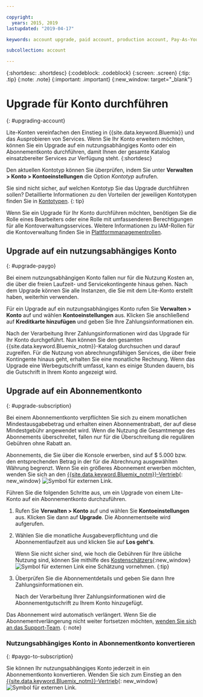 ```yaml
---

copyright:
  years: 2015, 2019
lastupdated: "2019-04-17"

keywords: account upgrade, paid account, production account, Pay-As-You-Go, Subscription

subcollection: account

---
```


{:shortdesc: .shortdesc}
{:codeblock: .codeblock}
{:screen: .screen}
{:tip: .tip}
{:note: .note}
{:important: .important}
{:new_window: target="_blank"}

# Upgrade für Konto durchführen
{: #upgrading-account}

Lite-Konten vereinfachen den Einstieg in {{site.data.keyword.Bluemix}} und das Ausprobieren von Services. Wenn Sie Ihr Konto erweitern möchten, können Sie ein Upgrade auf ein nutzungsabhängiges Konto oder ein Abonnementkonto durchführen, damit Ihnen der gesamte Katalog einsatzbereiter Services zur Verfügung steht.
{:shortdesc}

Den aktuellen Kontotyp können Sie überprüfen, indem Sie unter **Verwalten > Konto > Kontoeinstellungen** die Option _Kontotyp_ aufrufen.

Sie sind nicht sicher, auf welchen Kontotyp Sie das Upgrade durchführen sollen? Detaillierte Informationen zu den Vorteilen der jeweiligen Kontotypen finden Sie in [Kontotypen](/docs/account?topic=account-accounts).
{: tip}

Wenn Sie ein Upgrade für Ihr Konto durchführen möchten, benötigen Sie die Rolle eines Bearbeiters oder eine Rolle mit umfassenderen Berechtigungen für alle Kontoverwaltungsservices. Weitere Informationen zu IAM-Rollen für die Kontoverwaltung finden Sie in [Plattformmanagementrollen](/docs/iam?topic=iam-userroles#platformroles).

## Upgrade auf ein nutzungsabhängiges Konto
{: #upgrade-paygo}

Bei einem nutzungsabhängigen Konto fallen nur für die Nutzung Kosten an, die über die freien Laufzeit- und Servicekontingente hinaus gehen. Nach dem Upgrade können Sie alle Instanzen, die Sie mit dem Lite-Konto erstellt haben, weiterhin verwenden.

Für ein Upgrade auf ein nutzungsabhängiges Konto rufen Sie **Verwalten > Konto** auf und wählen **Kontoeinstellungen** aus. Klicken Sie anschließend auf **Kreditkarte hinzufügen** und geben Sie Ihre Zahlungsinformationen ein.

Nach der Verarbeitung Ihrer Zahlungsinformationen wird das Upgrade für Ihr Konto durchgeführt. Nun können Sie den gesamten {{site.data.keyword.Bluemix_notm}}-Katalog durchsuchen und darauf zugreifen. Für die Nutzung von abrechnungsfähigen Services, die über freie Kontingente hinaus geht, erhalten Sie eine monatliche Rechnung. Wenn das Upgrade eine Werbegutschrift umfasst, kann es einige Stunden dauern, bis die Gutschrift in Ihrem Konto angezeigt wird.

## Upgrade auf ein Abonnementkonto
{: #upgrade-subscription}

Bei einem Abonnementkonto verpflichten Sie sich zu einem monatlichen Mindestausgabebetrag und erhalten einen Abonnementrabatt, der auf diese Mindestgebühr angewendet wird. Wenn die Nutzung die Gesamtmenge des Abonnements überschreitet, fallen nur für die Überschreitung die regulären Gebühren ohne Rabatt an.

Abonnements, die Sie über die Konsole erwerben, sind auf $ 5.000 bzw. den entsprechenden Betrag in der für die Abrechnung ausgewählten Währung begrenzt. Wenn Sie ein größeres Abonnement erwerben möchten, wenden Sie sich an den [{{site.data.keyword.Bluemix_notm}}-Vertrieb](https://www.ibm.com/cloud-computing/bluemix/contact-us){: new_window} ![Symbol für externen Link](../icons/launch-glyph.svg).

Führen Sie die folgenden Schritte aus, um ein Upgrade von einem Lite-Konto auf ein Abonnementkonto durchzuführen.
1. Rufen Sie **Verwalten > Konto** auf und wählen Sie **Kontoeinstellungen** aus. Klicken Sie dann auf **Upgrade**. Die Abonnementseite wird aufgerufen.
1. Wählen Sie die monatliche Ausgabeverpflichtung und die Abonnementlaufzeit aus und klicken Sie auf **Los geht's**.

   Wenn Sie nicht sicher sind, wie hoch die Gebühren für Ihre übliche Nutzung sind, können Sie mithilfe des [Kostenschätzers](https://{DomainName}/estimator/review){:new_window} ![Symbol für externen Link](../icons/launch-glyph.svg "Symbol für externen Link") eine Schätzung vornehmen.
   {:tip}
1. Überprüfen Sie die Abonnementdetails und geben Sie dann Ihre Zahlungsinformationen ein.

   Nach der Verarbeitung Ihrer Zahlungsinformationen wird die Abonnementgutschrift zu Ihrem Konto hinzugefügt.

Das Abonnement wird automatisch verlängert. Wenn Sie die Abonnementverlängerung nicht weiter fortsetzen möchten, [wenden Sie sich an das Support-Team](https://{DomainName}/unifiedsupport/supportcenter).
{: note}

### Nutzungsabhängiges Konto in Abonnementkonto konvertieren
{: #paygo-to-subscription}

Sie können Ihr nutzungsabhängiges Konto jederzeit in ein Abonnementkonto konvertieren. Wenden Sie sich zum Einstieg an den [{{site.data.keyword.Bluemix_notm}}-Vertrieb](https://www.ibm.com/cloud-computing/bluemix/contact-us){: new_window} ![Symbol für externen Link](../icons/launch-glyph.svg).
